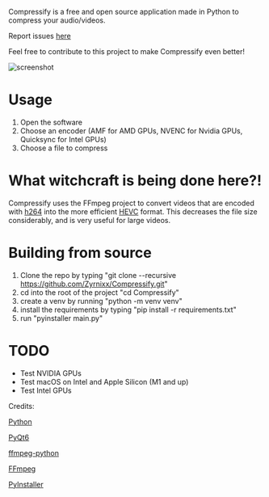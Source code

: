 Compressify is a free and open source application made in Python to compress your audio/videos.

Report issues [here](https://github.com/Zyrnixx/Compressify/issues)

Feel free to contribute to this project to make Compressify even better!

![screenshot](https://raw.githubusercontent.com/Zyrnixx/Compressify/main/screenshot.png?token=GHSAT0AAAAAACURD5IVDR5OGQOBLM7IJV22ZWKMUNA)
# Usage
1. Open the software
2. Choose an encoder (AMF for AMD GPUs, NVENC for Nvidia GPUs, Quicksync for Intel GPUs)
3. Choose a file to compress

# What witchcraft is being done here?!
Compressify uses the FFmpeg project to convert videos that are encoded with [h264](https://en.wikipedia.org/wiki/Advanced_Video_Coding) into the more efficient [HEVC](https://en.wikipedia.org/wiki/High_Efficiency_Video_Coding) format. This decreases the file size considerably, and is very useful for large videos.

# Building from source
1. Clone the repo by typing "git clone --recursive https://github.com/Zyrnixx/Compressify.git"
2. cd into the root of the project "cd Compressify"
3. create a venv by running "python -m venv venv"
4. install the requirements by typing "pip install -r requirements.txt"
5. run "pyinstaller main.py"

# TODO
* Test NVIDIA GPUs
* Test macOS on Intel and Apple Silicon (M1 and up)
* Test Intel GPUs


Credits:

[Python](https://www.python.org/)

[PyQt6](https://pypi.org/project/PySide6/)

[ffmpeg-python](https://pypi.org/project/ffmpeg-python/)

[FFmpeg](https://ffmpeg.org/)

[PyInstaller](https://pypi.org/project/pyinstaller/)
